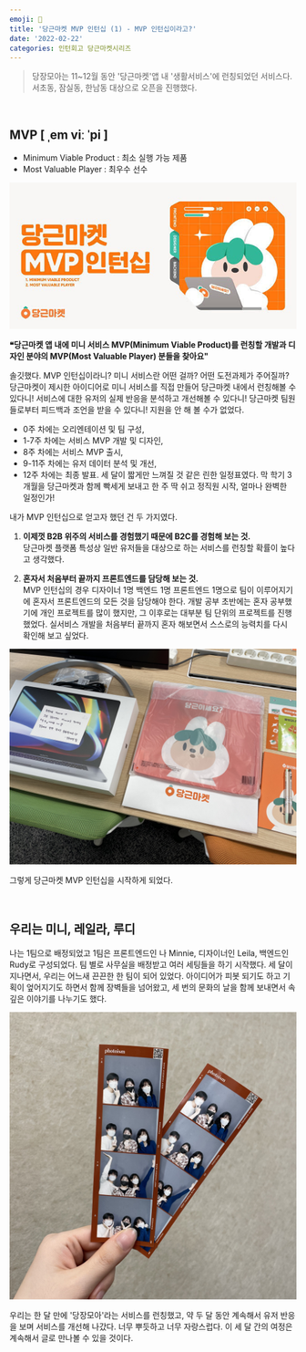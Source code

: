 ```yaml
---
emoji: 🥕
title: '당근마켓 MVP 인턴십 (1) - MVP 인턴십이라고?'
date: '2022-02-22'
categories: 인턴회고 당근마켓시리즈
---
```


> 당장모아는 11~12월 동안 '당근마켓'앱 내 '생활서비스'에 런칭되었던 서비스다.
> 서초동, 잠실동, 한남동 대상으로 오픈을 진행했다. 

&nbsp;

## MVP [ ˌem viː ˈpi ]

- Minimum Viable Product : 최소 실행 가능 제품
- Most Valuable Player : 최우수 선수

![](5-0.jpeg)
 
**❝당근마켓 앱 내에 미니 서비스 MVP(Minimum Viable Product)를 런칭할 개발과 디자인 분야의 MVP(Most Valuable Player) 분들을 찾아요"**

솔깃했다. MVP 인턴십이라니? 미니 서비스란 어떤 걸까? 어떤 도전과제가 주어질까? 당근마켓이 제시한 아이디어로 미니 서비스를 직접 만들어 당근마켓 내에서 런칭해볼 수 있다니! 서비스에 대한 유저의 실제 반응을 분석하고 개선해볼 수 있다니! 당근마켓 팀원들로부터 피드백과 조언을 받을 수 있다니! 지원을 안 해 볼 수가 없었다.

- 0주 차에는 오리엔테이션 및 팀 구성,
- 1-7주 차에는 서비스 MVP 개발 및 디자인,
- 8주 차에는 서비스 MVP 출시,
- 9-11주 차에는 유저 데이터 분석 및 개선,
- 12주 차에는 최종 발표.
세 달이 짧게만 느껴질 것 같은 린한 일정표였다. 막 학기 3개월을 당근마켓과 함께 빡세게 보내고 한 주 딱 쉬고 정직원 시작, 얼마나 완벽한 일정인가!

내가 MVP 인턴십으로 얻고자 했던 건 두 가지였다.

1. **이제껏 B2B 위주의 서비스를 경험했기 때문에 B2C를 경험해 보는 것.**  
   당근마켓 플랫폼 특성상 일반 유저들을 대상으로 하는 서비스를 런칭할 확률이 높다고 생각했다.

2. **혼자서 처음부터 끝까지 프론트엔드를 담당해 보는 것.**  
   MVP 인턴십의 경우 디자이너 1명 백엔드 1명 프론트엔드 1명으로 팀이 이루어지기에 혼자서 프론트엔드의 모든 것을 담당해야 한다. 개발 공부 초반에는 혼자 공부했기에 개인 프로젝트를 많이 했지만, 그 이후로는 대부분 팀 단위의 프로젝트를 진행했었다. 실서비스 개발을 처음부터 끝까지 혼자 해보면서 스스로의 능력치를 다시 확인해 보고 싶었다.

![](5-1.png)

그렇게 당근마켓 MVP 인턴십을 시작하게 되었다.

&nbsp;

## 우리는 미니, 레일라, 루디

나는 1팀으로 배정되었고 1팀은 프론트엔드인 나 Minnie, 디자이너인 Leila, 백엔드인 Rudy로 구성되었다. 팀 별로 사무실을 배정받고 여러 세팅들을 하기 시작했다. 세 달이 지나면서, 우리는 어느새 끈끈한 한 팀이 되어 있었다. 아이디어가 피봇 되기도 하고 기획이 엎어지기도 하면서 함께 장벽들을 넘어왔고, 세 번의 문화의 날을 함께 보내면서 속 깊은 이야기를 나누기도 했다.

![](5-2.png)

우리는 한 달 만에 '당장모아'라는 서비스를 런칭했고, 약 두 달 동안 계속해서 유저 반응을 보며 서비스를 개선해 나갔다. 너무 뿌듯하고 너무 자랑스럽다. 이 세 달 간의 여정은 계속해서 글로 만나볼 수 있을 것이다.